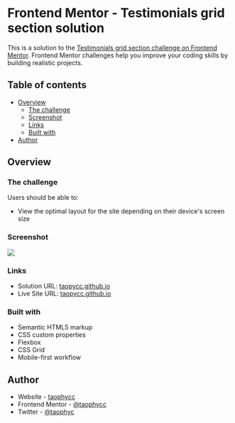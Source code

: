 # Frontend Mentor - Testimonials grid section solution

This is a solution to the [Testimonials grid section challenge on Frontend Mentor](https://www.frontendmentor.io/challenges/testimonials-grid-section-Nnw6J7Un7). Frontend Mentor challenges help you improve your coding skills by building realistic projects. 

## Table of contents

- [Overview](#overview)
  - [The challenge](#the-challenge)
  - [Screenshot](#screenshot)
  - [Links](#links)
  - [Built with](#built-with)
- [Author](#author)


## Overview

### The challenge

Users should be able to:

- View the optimal layout for the site depending on their device's screen size

### Screenshot

![](./screenshot.jpg)


### Links

- Solution URL: [taopycc.github.io](https://github.com/Taophycc/Testimonial-grid-section.git)
- Live Site URL: [taopycc.github.io](https://taophycc.github.io/Testimonial-grid-section/)

### Built with

- Semantic HTML5 markup
- CSS custom properties
- Flexbox
- CSS Grid
- Mobile-first workflow

## Author

- Website - [taophycc](https://www.your-site.com)
- Frontend Mentor - [@taophycc](https://www.frontendmentor.io/profile/taophycc)
- Twitter - [@taophyc](https://www.twitter.com/taophyc_)






